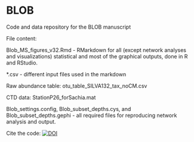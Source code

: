 # BLOB
Code and data repository for the BLOB manuscript

File content: 

Blob_MS_figures_v32.Rmd - RMarkdown for all (except network analyses and visualizations) statistical and most of the graphical outputs, done in R and RStudio.

*.csv - different input files used in the markdown

Raw abundance table: otu_table_SILVA132_tax_noCM.csv

CTD data: StationP26_forSachia.mat

Blob_settings.config, Blob_subset_depths.cys, and Blob_subset_depths.gephi - all required files for reproducing network analysis and output.

Cite the code: [![DOI](https://zenodo.org/badge/290856232.svg)](https://zenodo.org/badge/latestdoi/290856232)
